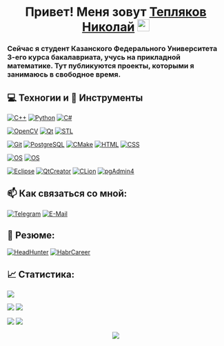 <h1 align="center">Привет! Меня зовут <a href="https://github.com/NIKTRUP/" target="_blank">Тепляков Николай</a>
<img src="https://github.com/blackcater/blackcater/raw/main/images/Hi.gif" height="28"/>

### Сейчас я студент Казанского Федерального Университета 3-его курса бакалавриата, учусь на прикладной математике. Тут публикуются проекты, которыми я занимаюсь в свободное время.
  
## :computer: Техногии и :wrench: Инструменты

[![С++](https://img.shields.io/badge/Code-C++-informational?style=flat&logo=Cplusplus&logoColor=white&color=6aa6f8)](https://isocpp.org/)
[![Python](https://img.shields.io/badge/Code-Python-informational?style=flat&logo=python&logoColor=white&color=6aa6f8)](https://www.python.org/)
[![C#](https://img.shields.io/badge/Code-CSharp-informational?style=flat&logo=CSharp&logoColor=white&color=6aa6f8)](https://www.ecma-international.org/wp-content/uploads/ECMA-334_6th_edition_june_2022.pdf)

[![OpenCV](https://img.shields.io/badge/Lib-OpenCV-informational?style=flat&logo=OpenCV&logoColor=white&color=6aa6f8)](https://opencv.org/)
[![Qt](https://img.shields.io/badge/Lib-Qt-informational?style=flat&logo=Qt&logoColor=white&color=6aa6f8)](https://www.qt.io/product/framework)
[![STL](https://img.shields.io/badge/Lib-STL-informational?style=flat&logo=STL&logoColor=white&color=6aa6f8)](https://www.qt.io/product/framework)
  
[![Git](https://img.shields.io/badge/Skill-Git-informational?style=flat&logo=Git&logoColor=white&color=6aa6f8)](https://www.postgresql.org/)
[![PostgreSQL](https://img.shields.io/badge/Skill-PostgreSQL-informational?style=flat&logo=postgresql&logoColor=white&color=6aa6f8)](https://www.postgresql.org/)
[![CMake](https://img.shields.io/badge/Skill-CMake-informational?style=flat&logo=CMake&logoColor=white&color=6aa6f8)](https://cmake.org/)
[![HTML](https://img.shields.io/badge/Skill-HTML-informational?style=flat&logo=Html5&logoColor=white&color=6aa6f8)](https://html.spec.whatwg.org/multipage/)
[![CSS](https://img.shields.io/badge/Skill-CSS-informational?style=flat&logo=Css3&logoColor=white&color=6aa6f8)](https://www.w3.org/Style/CSS/)

[![OS](https://img.shields.io/badge/OS-Linux-informational?style=flat&logo=Linux&logoColor=white&color=6aa6f8)]()
[![OS](https://img.shields.io/badge/OS-Windows-informational?style=flat&logo=Windows&logoColor=white&color=6aa6f8)]()
  
[![Eclipse](https://img.shields.io/badge/Editor-Eclipse-informational?style=flat&logo=Eclipse&logoColor=white&color=6aa6f8)](https://www.eclipse.org/)
[![QtCreator](https://img.shields.io/badge/Editor-QtCreator-informational?style=flat&logo=Qt&logoColor=white&color=6aa6f8)](https://www.qt.io/product/development-tools)
[![CLion](https://img.shields.io/badge/Editor-CLion-informational?style=flat&logo=Clion&logoColor=white&color=6aa6f8)](https://www.jetbrains.com/clion/)
[![pgAdmin4](https://img.shields.io/badge/Editor-pgAdmin4-informational?style=flat&logo=pgAdmin4&logoColor=white&color=6aa6f8)](https://www.jetbrains.com/clion/)

## 📫 Как связаться со мной:
[![Telegram](https://img.shields.io/badge/Priority-Telegram-informational?style=flat&logo=telegram&logoColor=white&color=blue)](https://t.me/NTGtpl)
[![E-Mail](https://img.shields.io/badge/@-Mail-informational?style=flat&logo=Mail&logoColor=white&color=red)](mailto:nikolay.tep@yandex.ru)

## :page_facing_up: Резюме:
[![HeadHunter](https://img.shields.io/badge/Resume-HeadHunter-informational?style=flat&logo=headhunter&logoColor=white&color=6aa6f8)](https://kazan.hh.ru/resume/14fd1eacff087746f30039ed1f4c6e36664647)
[![HabrCareer](https://img.shields.io/badge/Resume-HabrCareer-informational?style=flat&logo=habr&logoColor=white&color=6aa6f8)](https://career.habr.com/ntg-tpl)

## :chart_with_upwards_trend: Статистика:
  
![](http://github-profile-summary-cards.vercel.app/api/cards/profile-details?username=NIKTRUP&theme=github_dark)

![](http://github-profile-summary-cards.vercel.app/api/cards/most-commit-language?username=NIKTRUP&theme=github_dark)
![](http://github-profile-summary-cards.vercel.app/api/cards/repos-per-language?username=NIKTRUP&theme=github_dark)

![](http://github-profile-summary-cards.vercel.app/api/cards/stats?username=NIKTRUP&theme=github_dark)
![](http://github-profile-summary-cards.vercel.app/api/cards/productive-time?username=NIKTRUP&theme=github_dark&utcOffset=3)



<p align="center"><img src="https://komarev.com/ghpvc/?username=NIKTRUP" /></p>
